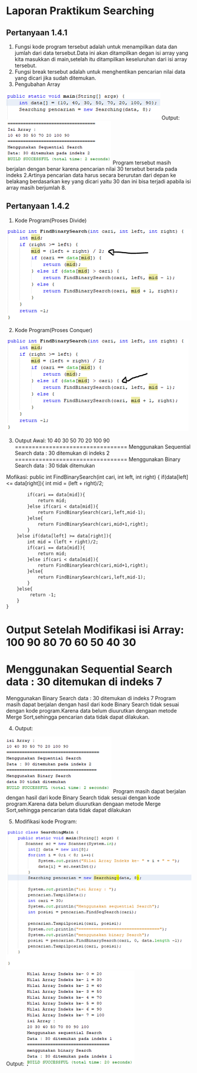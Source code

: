 # Laporan Praktikum Searching

## Pertanyaan 1.4.1
1. Fungsi kode program tersebut adalah untuk menampilkan data dan jumlah dari data tersebut.Data ini akan ditampilkan degan isi array yang kita masukkan di main,setelah itu ditampilkan keseluruhan dari isi array tersebut.
2. Fungsi break tersebut adalah untuk menghentikan pencarian nilai data yang dicari jika sudah ditemukan.
3. Pengubahan Array
<img src = 'P3.1.PNG'>
Output:
<img src = 'Output3.PNG'>
Program tersebut masih berjalan dengan benar karena pencarian nilai 30 tersebut berada pada indeks 2.Artinya pencarian data harus secara berurutan dari depan ke belakang berdasarkan key yang dicari yaitu 30 dan ini bisa terjadi apabila isi array masih berjumlah 8.

## Pertanyaan 1.4.2
1.  Kode Program(Proses Divide)
<img src = 'P1.PNG'>

2. Kode Program(Proses Conquer)
<img src = 'P2.PNG'>

3. Output Awal:
10 40 30 50 70 20 100 90
=================================
Menggunakan Sequential Search
data : 30 ditemukan di indeks 2
=================================
Menggunakan Binary Search
data : 30 tidak ditemukan

Mofikasi:
public int FindBinarySearch(int cari, int left, int right) {
        if(data[left] <= data[right]){
            int mid = (left + right)/2;
            
            if(cari == data[mid]){
                return mid;
            }else if(cari < data[mid]){
                return FindBinarySearch(cari,left,mid-1);
            }else{
                return FindBinarySearch(cari,mid+1,right);
            }
        }else if(data[left] >= data[right]){
            int mid = (left + right)/2;
            if(cari == data[mid]){
                return mid;
            }else if(cari < data[mid]){
                return FindBinarySearch(cari,mid+1,right);
            }else{
                return FindBinarySearch(cari,left,mid-1);
            }
        }else{
             return -1;
        } 
    }
Output Setelah Modifikasi
isi Array:
100 90 80 70 60 50 40 30
=================================
Menggunakan Sequential Search
data : 30 ditemukan di indeks 7
==================================
Menggunakan Binary Search
data : 30 ditemukan di indeks 7
 Program masih dapat berjalan dengan hasil dari kode Binary Search tidak sesuai dengan kode program.Karena data belum diuurutkan dengaan metode Merge Sort,sehingga pencarian data tidak dapat dilakukan.
 
 4. Output:
 <img src = 'P4.PNG'>
 Program masih dapat berjalan dengan hasil dari kode Binary Search tidak sesuai dengan kode program.Karena data belum diuurutkan dengaan metode Merge Sort,sehingga pencarian data tidak dapat dilakukan
 
 5. Modifikasi kode Program:
 <img src = 'P5.PNG'>
 Output:
 <img src = 'Output5.PNG'>


